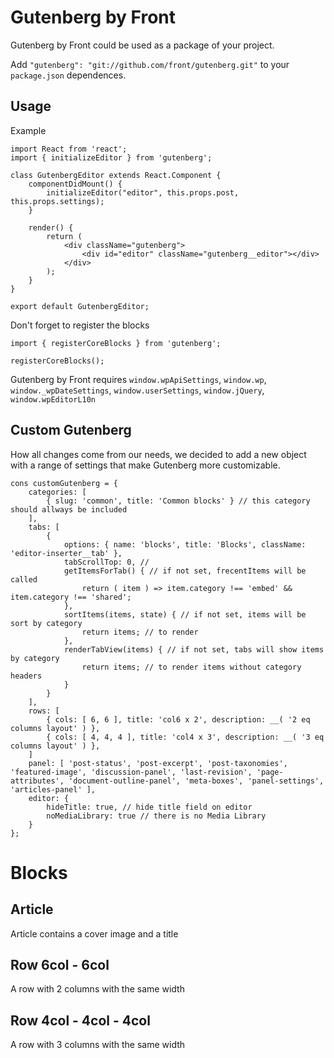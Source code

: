 # Gutenberg by Front

Gutenberg by Front could be used as a package of your project. 

Add `"gutenberg": "git://github.com/front/gutenberg.git"` to your `package.json` dependences.

## Usage

Example
```
import React from 'react';
import { initializeEditor } from 'gutenberg';

class GutenbergEditor extends React.Component {
	componentDidMount() {
		initializeEditor("editor", this.props.post, this.props.settings);
	}

	render() {
		return (
			<div className="gutenberg">
				<div id="editor" className="gutenberg__editor"></div>
			</div>
		);
	}
}

export default GutenbergEditor;
```

Don't forget to register the blocks
```
import { registerCoreBlocks } from 'gutenberg';

registerCoreBlocks();
```

Gutenberg by Front requires `window.wpApiSettings`, `window.wp`, `window._wpDateSettings`, `window.userSettings`, `window.jQuery`, `window.wpEditorL10n`

## Custom Gutenberg

How all changes come from our needs, we decided to add a new object with a range of settings that make Gutenberg more customizable.  

```
cons customGutenberg = {
	categories: [ 
		{ slug: 'common', title: 'Common blocks' } // this category should allways be included
	],
	tabs: [
		{
			options: { name: 'blocks', title: 'Blocks', className: 'editor-inserter__tab' },
			tabScrollTop: 0, //
			getItemsForTab() { // if not set, frecentItems will be called
				return ( item ) => item.category !== 'embed' && item.category !== 'shared';
			},
			sortItems(items, state) { // if not set, items will be sort by category
				return items; // to render 
			},
			renderTabView(items) { // if not set, tabs will show items by category
				return items; // to render items without category headers
			}
		}
	],
	rows: [
		{ cols: [ 6, 6 ], title: 'col6 x 2', description: __( '2 eq columns layout' ) },
		{ cols: [ 4, 4, 4 ], title: 'col4 x 3', description: __( '3 eq columns layout' ) }, 
	]
	panel: [ 'post-status', 'post-excerpt', 'post-taxonomies', 'featured-image', 'discussion-panel', 'last-revision', 'page-attributes', 'document-outline-panel', 'meta-boxes', 'panel-settings', 'articles-panel' ],
	editor: {
		hideTitle: true, // hide title field on editor
		noMediaLibrary: true // there is no Media Library
	}
};
```

# Blocks
## Article
Article contains a cover image and a title

## Row 6col - 6col
A row with 2 columns with the same width

## Row 4col - 4col - 4col
A row with 3 columns with the same width
